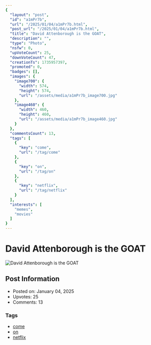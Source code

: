 ```yaml
---
{
  "layout": "post",
  "id": "a1mPr7b",
  "url": "/2025/01/04/a1mPr7b.html",
  "post_url": "/2025/01/04/a1mPr7b.html",
  "title": "David Attenborough is the GOAT",
  "description": "",
  "type": "Photo",
  "nsfw": 0,
  "upVoteCount": 25,
  "downVoteCount": 47,
  "creationTs": 1735957397,
  "promoted": 0,
  "badges": [],
  "images": {
    "image700": {
      "width": 574,
      "height": 574,
      "url": "/assets/media/a1mPr7b_image700.jpg"
    },
    "image460": {
      "width": 460,
      "height": 460,
      "url": "/assets/media/a1mPr7b_image460.jpg"
    }
  },
  "commentsCount": 13,
  "tags": [
    {
      "key": "come",
      "url": "/tag/come"
    },
    {
      "key": "on",
      "url": "/tag/on"
    },
    {
      "key": "netflix",
      "url": "/tag/netflix"
    }
  ],
  "interests": [
    "memes",
    "movies"
  ]
}
---
```


# David Attenborough is the GOAT

![David Attenborough is the GOAT](/assets/media/a1mPr7b_image700.jpg)

## Post Information

- Posted on: January 04, 2025
- Upvotes: 25
- Comments: 13

### Tags

- [come](/tag/come)
- [on](/tag/on)
- [netflix](/tag/netflix)
